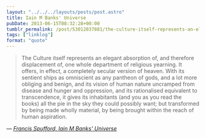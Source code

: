 ```yaml
---
layout: "../../../layouts/posts/post.astro"
title: Iain M Banks' Universe
pubDate: 2013-06-15T08:32:28+00:00
tumblr_permalink: /post/53012037881/the-culture-itself-represents-an-elegant
tags: ["linklog"]
format: "quote"
---
```


> The Culture itself represents an elegant absorption of, and therefore displacement of, one whole department of religious yearning. It offers, in effect, a completely secular version of heaven. With its sentient ships as omniscient as any pantheon of gods, and a lot more obliging and benign, and its vision of human nature uncramped from disease and hunger and oppression, and its rationalised equivalent to transcendence, it gives its inhabitants (and you as you read the books) all the pie in the sky they could possibly want; but transformed by being made wholly material, by being brought within the reach of human aspiration.

— <cite>[Francis Spufford, _Iain M Banks' Universe_](https://newhumanist.org.uk/articles/4182/iain-m-banks-universe)</cite>
